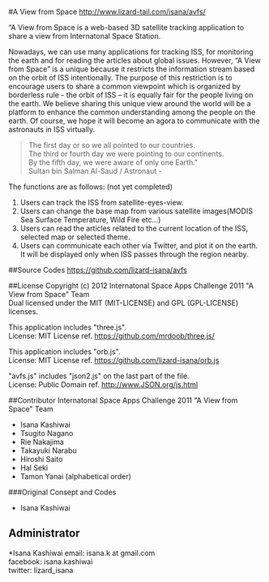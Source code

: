 #A View from Space
http://www.lizard-tail.com/isana/avfs/

“A View from Space is a web-based 3D satellite tracking application to share a view from Internatonal Space Station. 

Nowadays, we can use many applications for tracking ISS, for monitoring the earth and for reading the articles about global issues. However, “A View from Space” is a unique because it restricts the information stream based on the orbit of ISS intentionally. The purpose of this restriction is to encourage users to share a common viewpoint which is organized by borderless rule - the orbit of ISS – it is equally fair for the people living on the earth. We believe sharing this unique view around the world will be a platform to enhance the common understanding among the people on the earth. Of course, we hope it will become an agora to communicate with the astronauts in ISS virtually.

>The first day or so we all pointed to our countries.  
>The third or fourth day we were pointing to our continents.  
>By the fifth day, we were aware of only one Earth."  
>Sultan bin Salman Al-Saud / Astronaut -  

The functions are as follows: (not yet completed)
1. Users can track the ISS from satellite-eyes-view.
2. Users can change the base map from various satellite images(MODIS Sea Surface Temperature, Wild Fire etc…)
3. Users can read the articles related to the current location of the ISS, selected map or selected theme.
4. Users can communicate each other via Twitter, and plot it on the earth. It will be displayed only when ISS passes through the region nearby.

##Source Codes
https://github.com/lizard-isana/avfs

##License
Copyright (c) 2012 Internatonal Space Apps Challenge 2011 "A View from Space" Team  
Dual licensed under the MIT (MIT-LICENSE) and GPL (GPL-LICENSE) licenses.

This application includes "three.js".   
License: MIT License ref. https://github.com/mrdoob/three.js/

This application includes "orb.js".   
License: MIT License ref. https://github.com/lizard-isana/orb.js

"avfs.js" includes "json2.js" on the last part of the file.  
License: Public Domain ref. http://www.JSON.org/js.html


##Contributor
Internatonal Space Apps Challenge 2011 "A View from Space" Team
* Isana Kashiwai
* Tsugito Nagano
* Rie Nakajima
* Takayuki Narabu
* Hiroshi Saito
* Hal Seki
* Tamon Yanai
(alphabetical order)

###Original Consept and Codes
* Isana Kashiwai

 
 
Administrator
-------------
*Isana Kashiwai
email: isana.k at gmail.com  
facebook: isana.kashiwai  
twitter: lizard_isana  
